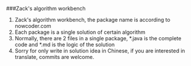 ###Zack's algorithm workbench
1. Zack's algorithm workbench, the package name is according to nowcoder.com
2. Each package is a single solution of certain algorithm
3. Normally, there are 2 files in a single package, *.java is the complete code and *.md is the logic of the solution
4. Sorry for only write in solution idea in Chinese, if you are interested in translate, commits are welcome.
